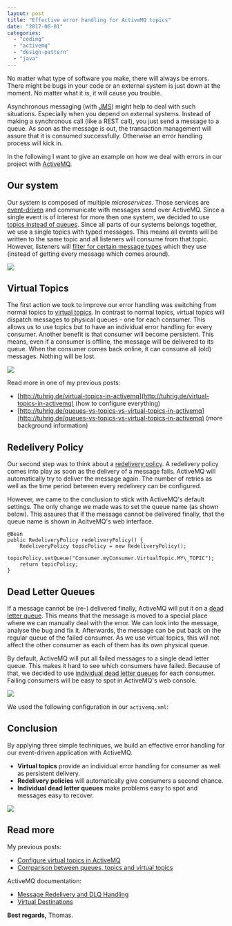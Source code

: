 ```yaml
---
layout: post
title: "Effective error handling for ActiveMQ topics"
date: "2017-06-01"
categories: 
  - "coding"
  - "activemq"
  - "design-pattern"
  - "java"
---
```


No matter what type of software you make, there will always be errors. There might be bugs in your code or an external system is just down at the moment. No matter what it is, it will cause you trouble.

Asynchronous messaging (with [JMS](https://en.wikipedia.org/wiki/Java_Message_Service)) might help to deal with such situations. Especially when you depend on external systems. Instead of making a synchronous call (like a REST call), you just send a message to a queue. As soon as the message is out, the transaction management will assure that it is consumed successfully. Otherwise an error handling process will kick in.

In the following I want to give an example on how we deal with errors in our project with [ActiveMQ](http://activemq.apache.org).

## Our system

Our system is composed of multiple _microservices_. Those services are [event-driven](https://martinfowler.com/articles/201701-event-driven.html) and communicate with messages send over ActiveMQ. Since a single event is of interest for more then one system, we decided to use [topics instead of queues](http://activemq.apache.org/how-does-a-queue-compare-to-a-topic.html). Since all parts of our systems belongs together, we use a single topics with typed messages. This means all events will be written to the same topic and all listeners will consume from that topic. However, listeners will [filter for certain message types](http://activemq.apache.org/selectors.html) which they use (instead of getting every message which comes around).

[![](images/example-topic-system-1.png)](http://tuhrig.de/wp-content/uploads/2017/05/example-topic-system-1.png)

## Virtual Topics

The first action we took to improve our error handling was switching from normal topics to [virtual topics](http://activemq.apache.org/virtual-destinations.html). In contrast to normal topics, virtual topics will dispatch messages to physical queues - one for each consumer. This allows us to use topics but to have an individual error handling for every consumer. Another benefit is that consumer will become persistent. This means, even if a consumer is offline, the message will be delivered to its queue. When the consumer comes back online, it can consume all (old) messages. Nothing will be lost.

[![](images/Screen-Shot-2017-05-22-at-09.06.04.png)](http://tuhrig.de/wp-content/uploads/2017/05/Screen-Shot-2017-05-22-at-09.06.04.png)

Read more in one of my previous posts:

- [http://tuhrig.de/virtual-topics-in-activemq](http://tuhrig.de/virtual-topics-in-activemq) (how to configure everything)
- [http://tuhrig.de/queues-vs-topics-vs-virtual-topics-in-activemq](http://tuhrig.de/queues-vs-topics-vs-virtual-topics-in-activemq) (more background information)

## Redelivery Policy

Our second step was to think about a [redelivery policy](http://activemq.apache.org/redelivery-policy.html). A redelivery policy comes into play as soon as the delivery of a message fails. ActiveMQ will automatically try to deliver the message again. The number of retries as well as the time period between every redelivery can be configured.

However, we came to the conclusion to stick with ActiveMQ's default settings. The only change we made was to set the queue name (as shown below). This assures that if the message cannot be delivered finally, that the queue name is shown in AcitveMQ's web interface.

    @Bean
    public RedeliveryPolicy redeliveryPolicy() {
        RedeliveryPolicy topicPolicy = new RedeliveryPolicy();
        topicPolicy.setQueue("Consumer.myConsumer.VirtualTopic.MY\_TOPIC");
        return topicPolicy;
    }

## Dead Letter Queues

If a message cannot be (re-) delivered finally, ActiveMQ will put it on a [dead letter queue](http://activemq.apache.org/message-redelivery-and-dlq-handling.html). This means that the message is moved to a special place where we can manually deal with the error. We can look into the message, analyse the bug and fix it. Afterwards, the message can be put back on the regular queue of the failed consumer. As we use virtual topics, this will not affect the other consumer as each of them has its own physical queue.

By default, ActiveMQ will put all failed messages to a single dead letter queue. This makes it hard to see which consumers have failed. Because of that, we decided to use [individual dead letter queues](http://activemq.apache.org/message-redelivery-and-dlq-handling.html) for each consumer. Failing consumers will be easy to spot in ActiveMQ's web console.

[![](images/Screen-Shot-2017-06-01-at-09.38.05-1024x408.png)](http://tuhrig.de/wp-content/uploads/2017/06/Screen-Shot-2017-06-01-at-09.38.05.png)

We used the following configuration in our `activemq.xml`:

## Conclusion

By applying three simple techniques, we build an effective error handling for our event-driven application with ActiveMQ.

- **Virtual topics** provide an individual error handling for consumer as well as persistent delivery.
- **Redelivery policies** will automatically give consumers a second chance.
- **Individual dead letter queues** make problems easy to spot and messages easy to recover.

[![](images/Screen-Shot-2017-06-01-at-09.46.00-1024x536.png)](http://tuhrig.de/wp-content/uploads/2017/06/Screen-Shot-2017-06-01-at-09.46.00.png)

## Read more

My previous posts:

- [Configure virtual topics in ActiveMQ](http://tuhrig.de/virtual-topics-in-activemq)
- [Comparison between queues, topics and virtual topics](http://tuhrig.de/queues-vs-topics-vs-virtual-topics-in-activemq)

ActiveMQ documentation:

- [Message Redelivery and DLQ Handling](http://activemq.apache.org/message-redelivery-and-dlq-handling.html)
- [Virtual Destinations](http://activemq.apache.org/virtual-destinations.html)

**Best regards,** Thomas.
